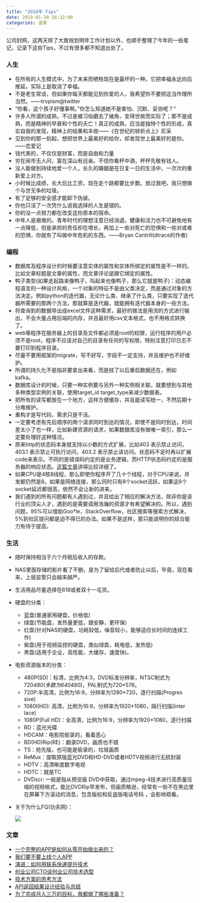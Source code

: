 ```yaml
---
title: "2018年 Tips"
date: 2019-01-30 16:32:00
categories: 语录
---
```


公司封网，这两天除了大致规划明年工作计划以外，也顺手整理了今年的一些笔记，记录下这些Tips，不过有很多都不知道出处了。

<!--more-->

### 人生

- 在所有的人生模式中，为了未来而牺牲现在是最坏的一种。它把幸福永远向后推延，实际上是取消了幸福。
- 不是老生常谈，但如果你每天都能见到你爱的人，我希望你不要把这当作理所当然。——trvpism@twitter
- “你看，这个孩子好懂事啊。”你怎么知道她不是害怕、沉默、妥协呢？“
- 许多人所谓的成熟，不过是被习俗磨去了棱角，变得世故而实际了；那不是成熟，而是精神的早衰和个性的夭亡！真正的成熟，应当是独特个性的形成，真实自我的发现，精神上的结果和丰收——《在世纪的转折点上》尼采 
- 见到你的那一刻起，想把世界上最美好的给你，却发现世上最美好的是你。——恋爱记
- 钱代表的，不仅仅是财富，而是自由和力量
- 穷在闹市无人问，富在深山有远亲。不信你看杯中酒，杯杯先敬有钱人。
- 没人能做到持续地爱一个人，长久的婚姻是在日复一日的生活中，一次次的重新爱上对方。
- 小时候比成绩，长大后比工资，现在走个路都要比步数。放过我吧，我只想做个与世无争的垃圾。
- 有了足够的安全感才能卸下伪装。
- 你也只活了一次凭什么说我选择的人生是错的。
- 你的没一点努力都在改变这你原本的宿命。
- 中年人是艰难的。青年时代的理想注意已经消退，健康和活力也不可避免地有一点降低，但是承担的责任却在增长，再加上一些对死亡的恐惧和一些对或者的恐惧，你就有了叫做中年危机的东西。——Bryan Cantrill(dtrace的作者)

### 编程
- 数据库及程序设计的时候要注意实体的属性和实体所绑定的属性是不一样的。比如文章标题是文章的属性，而文章评论是跟它绑定的属性。
- 鸭子类型(如果走起路来像鸭子，叫起来也像鸭子，那么它就是鸭子)：动态编程语言的一种设计风格，一个对象的特征不是由父类决定，而是通过对象的方法决定。例如python的迭代器，无论什么类、继承了什么类，只要实现了迭代器所需要的那两个方法，那就算是迭代器，就能拥有迭代器本身的一些方法。
- 将查询到的数据导出成excel文件这种需求，最好的做法是用流的方式进行输出，不会大量占用后端的内存，并且最好用csv文本格式，也不用格式转换了。
- web等程序在服务器上的目录及文件都必须是root的权限，运行程序的用户必须不是root，程序不应该对自己的目录有任何的写权限，特别注意打印日志不要打印到程序目录。
- 尽量不要用框架的migrate，写不好写，字段不一定支持，并且维护也不好维护。
- 所谓的持久化不是指非要拿出来看，而是挂了以后重启数据还在，例如kafka。
- 数据库设计的时候，只要一种实例要与另外一种实例相关联，就要想到与其他多种类型实例的关联，使用target_id target_type来减少数据表。
- 把所有的读写都放在一个地方，这样方便缓存，并且能读写统一，不然后期十分难维护。
- 重构才是写代码，需求只是干活。
- 一定要考虑有先后顺序的两个请求同时到达的情况，即使不是同时到达，时间差太小了也一样，比如新建资源的请求，如果数据库没有做唯一索引，那么一定要处理好这种情况。
- 原来http的状态码本身就支持以小数的方式扩展，比如403 表示禁止访问，403.1 表示禁止可执行访问，403.2 表示禁止读访问。状态码不足时再以扩展code来表示。不同的是错误码约定的是业务逻辑，而HTTP状态码约定的是服务器的响应状态。[这篇文章](https://www.chenshaowen.com/blog/error-code-design-and-unified-processing-in-django.html#3-Django-%E5%A6%82%E4%BD%95%E5%A4%84%E7%90%86%E5%BC%82%E5%B8%B8)讲得比较详细了。
- 如果CPU是4核8线程，那么即使你程序开了几十个线程，对于CPU来说，并发都仍然是8。如果是网络连接，那么同时只有8个socket活跃，如果这8个socket延迟都很高，依然不会让新的进来。
- 我们遇到的所有问题都有人遇到过，并且给出了相应的解决方法，除非你是该行业的顶尖人才，遇到的是需要调用浩瀚的资源才有希望解决的。所以，遇到问题，95%可以借助Goo*le，StackOverflow，社区搜索等搜索方式解决，5%到社区提问都是迫不得已的办法。如果不是这样，那只能说明你的综合能力有待于提高。

### 生活
- 随时保持相当于六个月税后收入的存款。

- NAS里面存储的影片看了不删，是为了留给后代或者防止以后，毕竟，现在看来，上层监管只会越来越严。

- 生活用品尽量选择在618或者双十一屯货。

- 硬盘的分类：

  - 蓝盘(普通家用硬盘，价格低)
  - 绿盘(节能盘，发热量更低，跟安静，更环保)
  - 红盘(针对NAS的硬盘，功耗较低，噪音较小，能够适应长时间的连续工作)
  - 紫盘(用于视频监控的硬盘，类似绿盘，耗电低，发热低)
  - 黑盘(适用于企业，高性能，大缓存，速度快)。

- 电影资源版本的分类：

  - 480P(SD)：标清，比例为4:3，DVD标准分辨率，NTSC制式为720*480(多数为640*480)，PAL制式为720*576。
  - 720P:半高清，比例为16:9，分辨率为1280*720，逐行扫描(Progres sive)
  - 1080I(HD): 高清，比例为16:9，分辨率为1920*1080，隔行扫描(Inter Iace)
  - 1080P(Full HD)：全高清，比例为16:9，分辨率为1920*1080，逐行扫描
  - BD：蓝光光碟
  - HDCAM：电影院偷录的，看着恶心
  - BD(HD)Rip(RE)：翻录DVD，画质也不错
  - TS：抢先版，也可能是偷录的，垃圾画质
  - ReMux：提取原版蓝光DVD和HD-DVD或者HDTV视频进行无损封装
  - HDTV：高清晰度数字电视
  - HDTC：就是TC
  - DVDscr: 一般是指从预览版 DVD中获取，通过mpeg-4技术进行高质量压缩的视频格式，能比DVDRip早发布，但画质略逊，经常有一些不在黑边里在屏幕下方滚动的消息，包含版权和反盗版电话号码 ，会影响观看。

- 关于为什么FQ(功夫网)：

  ![](https://haofly.net/uploads/2018-tips.png)

### 文章

  - [一个完整的APP是如何从零开始做出来的？](https://community.clouderwork.com/article/view/430b0d5530dc4820.html)
  - [我们要不要上线个人APP](https://blog.csdn.net/lmj623565791/article/details/80289508?utm_medium=email&utm_source=gank.io)
  - [演进：如何用联系快速提升技术](https://mp.weixin.qq.com/s?__biz=MjM5Mjg4NDMwMA==&mid=2652975915&idx=1&sn=1d0c3bb0937e3d9cf1f74b1257c7aacc&chksm=bd4ae0088a3d691e44cfaf0a3baae2cbd9b3611996663e4c00df5bbe79974b6ed005857995f4&mpshare=1&scene=23&srcid=0529RaXejqFZH581F6N2HSKw%23rd)
  - [创业公司CTO谈创业公司技术选型](https://mp.weixin.qq.com/s/gz3UWwNmMjoJf2TQVR_0Dw)
  - [技术方案的思考方法](http://blog.brucefeng.info/post/methodology-tech-solution)
  - [API返回结果设计经验与总结](http://tutuge.me/2016/05/02/design-json-api-respoense/)
  - [为了完成月入三万的目标，我都做了哪些准备？](https://mp.weixin.qq.com/s?__biz=MzI4NDY5Mjc1Mg==&mid=2247486181&idx=1&sn=f90aa019de8de3ca31fdfbffa089728d&chksm=ebf6d29adc815b8c32b41d554cf5445ce100bb4c90baf53eeb51e3313459b5e4238b940d88d7&mpshare=1&scene=23&srcid=%23rd)
